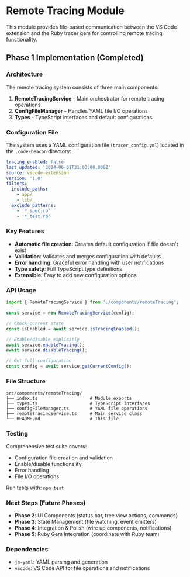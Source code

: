 # Remote Tracing Module

This module provides file-based communication between the VS Code extension and the Ruby tracer gem for controlling remote tracing functionality.

## Phase 1 Implementation (Completed)

### Architecture

The remote tracing system consists of three main components:

1. **RemoteTracingService** - Main orchestrator for remote tracing operations
2. **ConfigFileManager** - Handles YAML file I/O operations
3. **Types** - TypeScript interfaces and default configurations

### Configuration File

The system uses a YAML configuration file (`tracer_config.yml`) located in the `.code-beacon` directory:

```yaml
tracing_enabled: false
last_updated: '2024-06-01T21:03:00.000Z'
source: vscode-extension
version: '1.0'
filters:
  include_paths:
    - app/
    - lib/
  exclude_patterns:
    - '*_spec.rb'
    - '*_test.rb'
```

### Key Features

- **Automatic file creation**: Creates default configuration if file doesn't exist
- **Validation**: Validates and merges configuration with defaults
- **Error handling**: Graceful error handling with user notifications
- **Type safety**: Full TypeScript type definitions
- **Extensible**: Easy to add new configuration options

### API Usage

```typescript
import { RemoteTracingService } from './components/remoteTracing';

const service = new RemoteTracingService(config);

// Check current state
const isEnabled = await service.isTracingEnabled();

// Enable/disable explicitly
await service.enableTracing();
await service.disableTracing();

// Get full configuration
const config = await service.getCurrentConfig();
```

### File Structure

```
src/components/remoteTracing/
├── index.ts                    # Module exports
├── types.ts                    # TypeScript interfaces
├── configFileManager.ts        # YAML file operations
├── remoteTracingService.ts     # Main service class
└── README.md                   # This file
```

### Testing

Comprehensive test suite covers:
- Configuration file creation and validation
- Enable/disable functionality
- Error handling
- File I/O operations

Run tests with: `npm test`

### Next Steps (Future Phases)

- **Phase 2**: UI Components (status bar, tree view actions, commands)
- **Phase 3**: State Management (file watching, event emitters)
- **Phase 4**: Integration & Polish (wire up components, notifications)
- **Phase 5**: Ruby Gem Integration (coordinate with Ruby team)

### Dependencies

- `js-yaml`: YAML parsing and generation
- `vscode`: VS Code API for file operations and notifications 